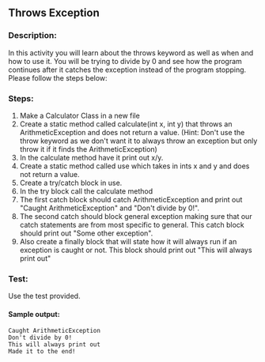 ## Throws Exception
### Description:
In this activity you will learn about the throws keyword as well as when and how to use it. You will be trying to divide by 0 and see how the program continues after it catches the exception instead of the program stopping.
Please follow the steps below:

### Steps:
1. Make a Calculator Class in a new file
2. Create a static method called calculate(int x, int y) that throws an ArithmeticException and does not return a value. (Hint: Don't use the throw keyword as we don't want it to always throw an exception but only throw it if it finds the ArithmeticException)
3. In the calculate method have it print out x/y.
4. Create a static method called use which takes in ints x and y and does not return a value.
5. Create a try/catch block in use.
6. In the try block call the calculate method
7. The first catch block should catch ArithmeticException and print out "Caught ArithmeticException" and "Don't divide by 0!".
8. The second catch should block general exception making sure that our catch statements are from most specific to general. This catch block should print out "Some other exception".
9. Also create a finally block that will state how it will always run if an exception is caught or not. This block should print out "This will always print out"

### Test:
Use the test provided.

#### Sample output:
```
Caught ArithmeticException
Don't divide by 0!
This will always print out
Made it to the end!
```